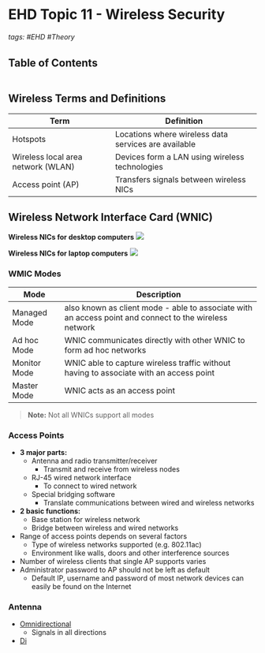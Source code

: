 # EHD Topic 11 - Wireless Security

###### tags: #EHD #Theory 

## Table of Contents
```toc
```

## Wireless Terms and Definitions
| Term                               | Definition                                           |
| ---------------------------------- | ---------------------------------------------------- |
| Hotspots                           | Locations where wireless data services are available |
| Wireless local area network (WLAN) | Devices form a LAN using wireless technologies       |
| Access point (AP)                  | Transfers signals between wireless NICs              |

## Wireless Network Interface Card (WNIC)
**Wireless NICs for desktop computers**
![](https://i.imgur.com/EkOR3nO.png)

**Wireless NICs for laptop computers**
![](https://i.imgur.com/8T2pRlg.png)

### WMIC Modes
| Mode         | Description                                                                                            |
| ------------ | ------------------------------------------------------------------------------------------------------ |
| Managed Mode | also known as client mode - able to associate with an access point and connect to the wireless network |
| Ad hoc Mode  | WNIC communicates directly with other WNIC to form ad hoc networks                                     |
| Monitor Mode | WNIC able to capture wireless traffic without having to associate with an access point                 |
| Master Mode  | WNIC acts as an access point                                                                           |

>**Note:** Not all WNICs support all modes

### Access Points
- **3 major parts:**
	- Antenna and radio transmitter/receiver
		- Transmit and receive from wireless nodes
	- RJ-45 wired network interface
		- To connect to wired network
	- Special bridging software
		- Translate communications between wired and wireless networks
- **2 basic functions:**
	- Base station for wireless network
	- Bridge between wireless and wired networks
- Range of access points depends on several factors
	- Type of wireless networks supported (e.g. 802.11ac)
	- Environment like walls, doors and other interference sources
- Number of wireless clients that single AP supports varies
- Administrator password to AP should not be left as default
	- Default IP, username and password of most network devices can easily be found on the Internet

### Antenna
- <u>Omnidirectional</u>
	- Signals in all directions
- <u>Di</u>